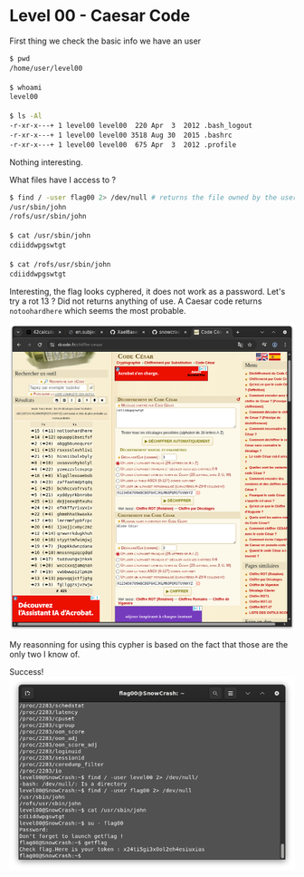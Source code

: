 # Level 00 - Caesar Code

First thing we check the basic info we have an user

```bash
$ pwd
/home/user/level00

$ whoami
level00

$ ls -Al
-r-xr-x---+ 1 level00 level00  220 Apr  3  2012 .bash_logout
-r-xr-x---+ 1 level00 level00 3518 Aug 30  2015 .bashrc
-r-xr-x---+ 1 level00 level00  675 Apr  3  2012 .profile
```

Nothing interesting. 

What files have I access to ?

```bash
$ find / -user flag00 2> /dev/null # returns the file owned by the user flag00
/usr/sbin/john
/rofs/usr/sbin/john

$ cat /usr/sbin/john
cdiiddwpgswtgt

$ cat /rofs/usr/sbin/john
cdiiddwpgswtgt
```

Interesting, the flag looks cyphered, it does not work as a password. Let's try a rot 13 ? Did not returns anything of use.
A Caesar code returns `notoohardhere` which seems the most probable.

![Dcode Caesar cypher](resources/decode.png)

My reasonning for using this cypher is based on the fact that those are the only two I know of.

Success!
![Success](resources/image.png)
